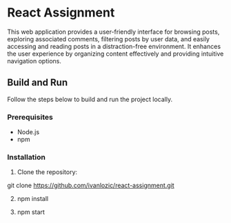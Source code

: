 # React Assignment

This web application provides a user-friendly interface for browsing posts, exploring associated comments, filtering posts by user data, and easily accessing and reading posts in a distraction-free environment. It enhances the user experience by organizing content effectively and providing intuitive navigation options.

## Build and Run

Follow the steps below to build and run the project locally.

### Prerequisites

- Node.js 
- npm

### Installation

1. Clone the repository:
   
git clone https://github.com/ivanlozic/react-assignment.git

2. npm install 

3. npm start
